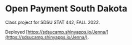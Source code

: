 # Open Payment South Dakota
Class project for SDSU STAT 442, FALL 2022. 

Deployed  [https://sdsucamp.shinyapps.io/Jenna/](https://sdsucamp.shinyapps.io/Jenna/).
